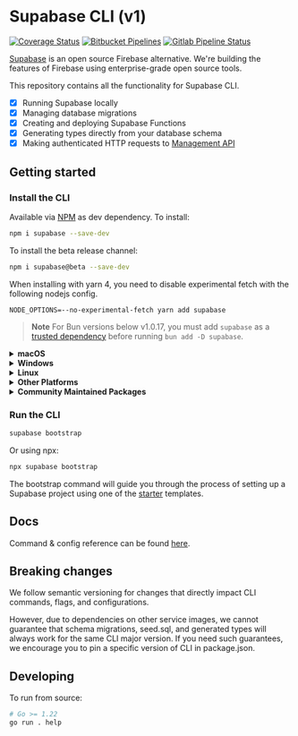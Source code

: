 # Supabase CLI (v1)

[![Coverage Status](https://coveralls.io/repos/github/supabase/cli/badge.svg?branch=main)](https://coveralls.io/github/supabase/cli?branch=main) [![Bitbucket Pipelines](https://img.shields.io/bitbucket/pipelines/supabase-cli/setup-cli/master?style=flat-square&label=Bitbucket%20Canary)](https://bitbucket.org/supabase-cli/setup-cli/pipelines) [![Gitlab Pipeline Status](https://img.shields.io/gitlab/pipeline-status/sweatybridge%2Fsetup-cli?label=Gitlab%20Canary)](https://gitlab.com/sweatybridge/setup-cli/-/pipelines)

[Supabase](https://supabase.io) is an open source Firebase alternative. We're building the features of Firebase using enterprise-grade open source tools.

This repository contains all the functionality for Supabase CLI.

- [x] Running Supabase locally
- [x] Managing database migrations
- [x] Creating and deploying Supabase Functions
- [x] Generating types directly from your database schema
- [x] Making authenticated HTTP requests to [Management API](https://supabase.com/docs/reference/api/introduction)

## Getting started

### Install the CLI

Available via [NPM](https://www.npmjs.com) as dev dependency. To install:

```bash
npm i supabase --save-dev
```

To install the beta release channel:

```bash
npm i supabase@beta --save-dev
```

When installing with yarn 4, you need to disable experimental fetch with the following nodejs config.

```
NODE_OPTIONS=--no-experimental-fetch yarn add supabase
```

> **Note**
> For Bun versions below v1.0.17, you must add `supabase` as a [trusted dependency](https://bun.sh/guides/install/trusted) before running `bun add -D supabase`.

<details>
  <summary><b>macOS</b></summary>

Available via [Homebrew](https://brew.sh). To install:

```sh
brew install supabase/tap/supabase
```

To install the beta release channel:

```sh
brew install supabase/tap/supabase-beta
brew link --overwrite supabase-beta
```

To upgrade:

```sh
brew upgrade supabase
```

</details>

<details>
  <summary><b>Windows</b></summary>

Available via [Scoop](https://scoop.sh). To install:

```powershell
scoop bucket add supabase https://github.com/supabase/scoop-bucket.git
scoop install supabase
```

To upgrade:

```powershell
scoop update supabase
```

</details>

<details>
  <summary><b>Linux</b></summary>

Available via [Homebrew](https://brew.sh) and Linux packages.

#### via Homebrew

To install:

```sh
brew install supabase/tap/supabase
```

To upgrade:

```sh
brew upgrade supabase
```

#### via Linux packages

Linux packages are provided in [Releases](https://github.com/supabase/cli/releases). To install, download the `.apk`/`.deb`/`.rpm`/`.pkg.tar.zst` file depending on your package manager and run the respective commands.

```sh
sudo apk add --allow-untrusted <...>.apk
```

```sh
sudo dpkg -i <...>.deb
```

```sh
sudo rpm -i <...>.rpm
```

```sh
sudo pacman -U <...>.pkg.tar.zst
```

</details>

<details>
  <summary><b>Other Platforms</b></summary>

You can also install the CLI via [go modules](https://go.dev/ref/mod#go-install) without the help of package managers.

```sh
go install github.com/supabase/cli@latest
```

Add a symlink to the binary in `$PATH` for easier access:

```sh
ln -s "$(go env GOPATH)/bin/cli" /usr/bin/supabase
```

This works on other non-standard Linux distros.

</details>

<details>
  <summary><b>Community Maintained Packages</b></summary>

Available via [pkgx](https://pkgx.sh/). Package script [here](https://github.com/pkgxdev/pantry/blob/main/projects/supabase.com/cli/package.yml).
To install in your working directory:

```bash
pkgx install supabase
```

Available via [Nixpkgs](https://nixos.org/). Package script [here](https://github.com/NixOS/nixpkgs/blob/master/pkgs/development/tools/supabase-cli/default.nix).

</details>

### Run the CLI

```bash
supabase bootstrap
```

Or using npx:

```bash
npx supabase bootstrap
```

The bootstrap command will guide you through the process of setting up a Supabase project using one of the [starter](https://github.com/supabase-community/supabase-samples/blob/main/samples.json) templates.

## Docs

Command & config reference can be found [here](https://supabase.com/docs/reference/cli/about).

## Breaking changes

We follow semantic versioning for changes that directly impact CLI commands, flags, and configurations.

However, due to dependencies on other service images, we cannot guarantee that schema migrations, seed.sql, and generated types will always work for the same CLI major version. If you need such guarantees, we encourage you to pin a specific version of CLI in package.json.

## Developing

To run from source:

```sh
# Go >= 1.22
go run . help
```
